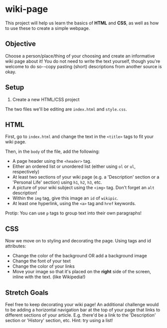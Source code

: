 # wiki-page
This project will help us learn the basics of **HTML** and **CSS**, as well as how to use these to create a simple webpage.

## Objective
Choose a person/place/thing of your choosing and create an informative wiki page about it! You do not need to write the text yourself, though you're welcome to do so--copy pasting (short) descriptions from another source is okay.

## Setup
1. Create a new HTML/CSS project

The two files we'll be editing are `index.html` and `style.css`.

## HTML
First, go to `index.html` and change the text in the `<title>` tags to fit your wiki page.

Then, in the `body` of the file, add the following:
+ A page header using the `<header>` tag.
+ Either an ordered list or unordered list (either using `ol` or `ul`, respectively)
+ At least two sections of your wiki page (e.g. a 'Description' section or a 'Personal Life' section) using `h1`, `h2`, `h3`, etc.
+ A picture of your wiki subject using the `<img>` tag. Don't forget an `alt` description!
+ Within the `img` tag, give this image an `id` of `wikipic`.
+ At least one hyperlink, using the `<a>` tag and `href` keywords.

Protip: You can use `p` tags to group text into their own paragraphs!

## CSS
Now we move on to styling and decorating the page. Using tags and id attributes:
+ Change the color of the background OR add a background image
+ Change the font of your text
+ Change the color of your links
+ Move your image so that it's placed on the **right** side of the screen, inline with the text. (like Wikipedia!)

## Stretch Goals
Feel free to keep decorating your wiki page! An additional challenge would to be adding a horizontal navigation bar at the top of your page that links to different sections of your article. E.g. there'd be a link to the 'Description' section or 'History' section, etc. Hint: try using a list!
